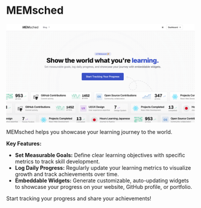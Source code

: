# MEMsched

![MEMsched OpenGraph Image](apps/memsched/static/opengraph.png)

MEMsched helps you showcase your learning journey to the world.

**Key Features:**

- **Set Measurable Goals:** Define clear learning objectives with specific metrics to track skill development.
- **Log Daily Progress:** Regularly update your learning metrics to visualize growth and track achievements over time.
- **Embeddable Widgets:** Generate customizable, auto-updating widgets to showcase your progress on your website, GitHub profile, or portfolio.

Start tracking your progress and share your achievements!
